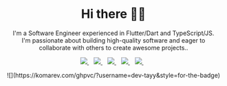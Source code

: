 <h1 align='center'>Hi there 👋🏾 </h1>

<p align='center'>I'm a Software Engineer experienced in Flutter/Dart and TypeScript/JS.<br />I'm passionate about building high-quality software and eager to collaborate with others to create awesome projects..</p>


<p align='center'>
<a href="mailto:this.is.tijani@gmail.com">
  <img src="https://img.shields.io/badge/email me-%23D14836.svg?&style=for-the-badge&logo=gmail&logoColor=white" />
</a>&nbsp;&nbsp;
<a href="https://twitter.com/this_tayyy">
  <img src="https://img.shields.io/badge/twitter-%231DA1F2.svg?&style=for-the-badge&logo=twitter&logoColor=white" />
</a>&nbsp;&nbsp;
<a href="https://www.linkedin.com/in/iloveteajay/">
  <img src="https://img.shields.io/badge/linkedin-%230077B5.svg?&style=for-the-badge&logo=linkedin&logoColor=white" />
</a>&nbsp;&nbsp;
<a href="https://taycodes.hashnode.dev">
  <img src="https://img.shields.io/badge/Hashnode-2962FF?style=for-the-badge&logo=hashnode&logoColor=white" />
</a>&nbsp;&nbsp;
<a href="https://open.spotify.com/user/31ogqpmlusvhxt2gqykor3rqogim?si=6q7NXqW7SuyW0dVZpNw04Q">
  <img src="https://img.shields.io/badge/Spotify-1ED760?style=for-the-badge&logo=spotify&logoColor=white" />
</a>&nbsp;&nbsp;
  
</p>
<p align='center'>
![](https://komarev.com/ghpvc/?username=dev-tayy&style=for-the-badge)
</p>



<!-- ![Tijani's GitHub stats](https://github-readme-stats.vercel.app/api?username=dev-tayy&theme=city_lights&show_icons=true)![Top Langs](https://github-readme-stats.vercel.app/api/top-langs/?username=dev-tayy&theme=city_lights&hide=html,shell,pug) -->

<p align='center'>
 
  </p>

<!-- ![](https://github-profile-summary-cards.vercel.app/api/cards/profile-details?username=dev-tayy&theme=github_dark)
![](https://github-profile-summary-cards.vercel.app/api/cards/repos-per-language?username=dev-tayy&theme=github_dark)
![](https://github-profile-summary-cards.vercel.app/api/cards/most-commit-language?username=dev-tayy&theme=github_dark)
[![Adeiza's stats](https://github-readme-stats.vercel.app/api?username=dev-tayy&show_icons=true&theme=github_dark)](https://github.com/dev-tayy)
  
 
![GitHub Activity Graph](https://activity-graph.herokuapp.com/graph?username=dev-tayy&theme=dracula) 
 
<h2>My Github Profile Trophy🏆</h2>
<img width=1000 src="https://github-profile-trophy.vercel.app/?username=dev-tayy&column=7&theme=gruvbox&no-frame=true%22"/> -->

<!--
**iloveteajay/iloveteajay** is a ✨ _special_ ✨ repository because its `README.md` (this file) appears on your GitHub profile.

Here are some ideas to get you started:

- 🔭 I’m currently working on ...
- 🌱 I’m currently learning ...
- 👯 I’m looking to collaborate on ...
- 🤔 I’m looking for help with ...
- 💬 Ask me about ...
- 📫 How to reach me: ...
- 😄 Pronouns: ...
- ⚡ Fun fact: ...
-->
